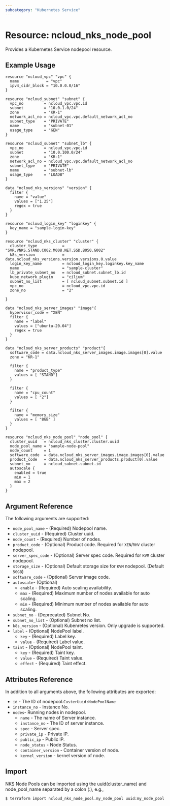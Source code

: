 ```yaml
---
subcategory: "Kubernetes Service"
---
```



# Resource: ncloud_nks_node_pool

Provides a Kubernetes Service nodepool resource.

## Example Usage

```hcl
resource "ncloud_vpc" "vpc" {
  name            = "vpc"
  ipv4_cidr_block = "10.0.0.0/16"
}

resource "ncloud_subnet" "subnet" {
  vpc_no         = ncloud_vpc.vpc.id
  subnet         = "10.0.1.0/24"
  zone           = "KR-1"
  network_acl_no = ncloud_vpc.vpc.default_network_acl_no
  subnet_type    = "PRIVATE"
  name           = "subnet-01"
  usage_type     = "GEN"
}

resource "ncloud_subnet" "subnet_lb" {
  vpc_no         = ncloud_vpc.vpc.id
  subnet         = "10.0.100.0/24"
  zone           = "KR-1"
  network_acl_no = ncloud_vpc.vpc.default_network_acl_no
  subnet_type    = "PRIVATE"
  name           = "subnet-lb"
  usage_type     = "LOADB"
}

data "ncloud_nks_versions" "version" {
  filter {
    name = "value"
    values = ["1.25"]
    regex = true
  }
}

resource "ncloud_login_key" "loginkey" {
  key_name = "sample-login-key"
}

resource "ncloud_nks_cluster" "cluster" {
  cluster_type           = "SVR.VNKS.STAND.C002.M008.NET.SSD.B050.G002"
  k8s_version            = data.ncloud_nks_versions.version.versions.0.value
  login_key_name         = ncloud_login_key.loginkey.key_name
  name                   = "sample-cluster"
  lb_private_subnet_no   = ncloud_subnet.subnet_lb.id
  kube_network_plugin    = "cilium"
  subnet_no_list         = [ ncloud_subnet.subnet.id ]
  vpc_no                 = ncloud_vpc.vpc.id
  zone_no                = "2"

}

data "ncloud_nks_server_images" "image"{
  hypervisor_code = "XEN"
  filter {
    name = "label"
    values = ["ubuntu-20.04"]
    regex = true
  }
}

data "ncloud_nks_server_products" "product"{
  software_code = data.ncloud_nks_server_images.image.images[0].value
  zone = "KR-1"

  filter {
    name = "product_type"
    values = [ "STAND"]
  }
  
  filter {
    name = "cpu_count"
    values = [ "2"]
  }
  
  filter {
    name = "memory_size"
    values = [ "8GB" ]
  }
}

resource "ncloud_nks_node_pool" "node_pool" {
  cluster_uuid   = ncloud_nks_cluster.cluster.uuid
  node_pool_name = "sample-node-pool"
  node_count     = 1
  software_code  = data.ncloud_nks_server_images.image.images[0].value
  product_code   = data.ncloud_nks_server_products.product[0].value
  subnet_no      = ncloud_subnet.subnet.id
  autoscale {
    enabled = true
    min = 1
    max = 2
  }
}
```

## Argument Reference

The following arguments are supported:

* `node_pool_name` - (Required) Nodepool name. 
* `cluster_uuid` - (Required) Cluster uuid.
* `node_count` - (Required) Number of nodes.
* `product_code` - (Optional) Product code. Required for `XEN`/`RHV` cluster nodepool.
* `server_spec_code` - (Optional) Server spec code. Required for `KVM` cluster nodepool.
* `storage_size` - (Optional) Default storage size for `KVM` nodepool. (Default `50GB`)
* `software_code` - (Optional) Server image code.
* `autoscale`- (Optional) 
  * `enable` - (Required) Auto scaling availability.
  * `max` - (Required) Maximum number of nodes available for auto scaling.
  * `min` - (Required) Minimum number of nodes available for auto scaling.
* `subnet_no` - (Deprecated) Subnet No.
* `subnet_no_list` - (Optional) Subnet no list.
* `k8s_version` - (Optional) Kubenretes version. Only upgrade is supported.
* `label` - (Optional) NodePool label.
  * `key` - (Required) Label key.
  * `value` - (Required) Label value.
* `taint` - (Optional) NodePool taint.
  * `key` - (Required) Taint key.
  * `value` - (Required) Taint value.
  * `effect` - (Required) Taint effect.
## Attributes Reference

In addition to all arguments above, the following attributes are exported:

* `id` - The ID of nodepool.`CusterUuid:NodePoolName` 
* `instance_no` - Instance No.
* `nodes`- Running nodes in nodepool.
  * `name` - The name of Server instance.
  * `instance_no` - The ID of server instance.
  * `spec` - Server spec.
  * `private_ip` - Private IP.
  * `public_ip` - Public IP.
  * `node_status` - Node Status.
  * `container_version` - Container version of node.
  * `kernel_version` - kernel version of node.

## Import

NKS Node Pools can be imported using the uuid(cluster_name) and node_pool_name separated by a colon (:), e.g.,

```
$ terraform import ncloud_nks_node_pool.my_node_pool uuid:my_node_pool
```
